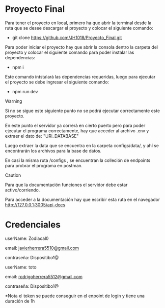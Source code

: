 
# Proyecto Final

Para tener el proyecto en local, primero ha que abrir la terminal desde la ruta que se desee descargar el proyecto y colocar el siguiente comando:

- git clone https://github.com/JH1018/Proyecto_Final.git

Para poder iniciar el proyecto hay que abrir la consola dentro la carpeta del proyecto y colocar el siguiente comando para poder instalar las dependencias:

- npm i

Este comando intstalará las dependencias requeridas, luego para ejecutar el proyecto se debe ingresar el siguiente comando:

- npm run dev
  

> [!WARNING]
> Si no se sigue este siguiente punto no se podrá ejecutar correctamente este proyecto.

En este punto el servidor ya correrá en cierto puerto pero para poder ejecutar el programa correctamente, hay que acceder al archivo .env y extraer el dato de: "URI_DATABASE"

Luego extraer la data que se encuentra en la carpeta configs/data/, y ahí se encontrarán los archivos para la base de datos.

En casi la misma ruta /configs , se encuentran la colleción de endpoints para probrar el programa en postman.

> [!CAUTION]
> Para que la documentación funciones el servidor debe estar activo/corriendo.

Para acceder a la documentación hay que escribir esta ruta en el navegador http://127.0.0.1:3005/api-docs


# Credenciales
userName: Zodiacal0

email: javierherrera5510@gmail.com

contraseña: Dispositibo1@

userName: toto

email: rodrigoherrera5512@gmail.com

contraseña: Dispositibo1@


*Nota el token se puede conseguir en el enpoint de login y tiene una duración de 1h
